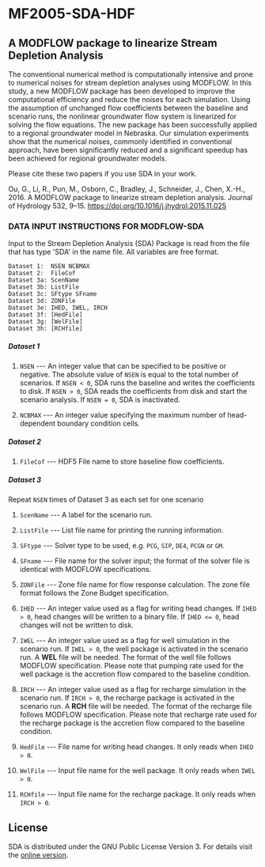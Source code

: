 # MF2005-SDA-HDF

## A MODFLOW package to linearize Stream Depletion Analysis ##
The conventional numerical method is computationally intensive and prone to numerical noises for stream depletion analyses using MODFLOW. In this study, a new MODFLOW package has been developed to improve the computational efficiency and reduce the noises for each simulation. Using the assumption of unchanged flow coefficients between the baseline and scenario runs, the nonlinear groundwater flow system is linearized for solving the flow equations. The new package has been successfully applied to a regional groundwater model in Nebraska. Our simulation experiments show that the numerical noises, commonly identified in conventional approach, have been significantly reduced and a significant speedup has been achieved for regional groundwater models.

Please cite these two papers if you use SDA in your work.

Ou, G., Li, R., Pun, M., Osborn, C., Bradley, J., Schneider, J., Chen, X.-H., 2016. A MODFLOW package to linearize stream depletion analysis. Journal of Hydrology 532, 9–15. https://doi.org/10.1016/j.jhydrol.2015.11.025




### DATA INPUT INSTRUCTIONS FOR MODFLOW-SDA ###
Input to the Stream Depletion Analysis (SDA) Package is read from the file that has type 'SDA' in the name file.
All variables are free format.

```
Dataset 1:  NSEN NCBMAX
Dataset 2:  FileCof
Dataset 3a: ScenName
Dataset 3b: ListFile
Dataset 3c: SFtype SFname
Dataset 3d: ZONFile
Dataset 3e: IHED, IWEL, IRCH
Dataset 3f: [HedFile]
Dataset 3g: [WelFile]
Dataset 3h: [RCHfile]
```

##### Dataset 1 #####

1. `NSEN` --- An integer value that can be specified to be positive or negative.
The absolute value of `NSEN` is equal to the total number of scenarios.
If `NSEN < 0`, SDA runs the baseline and writes the coefficients to disk.
If `NSEN > 0`, SDA reads the coefficients from disk and start the scenario analysis.
If `NSEN = 0`, SDA is inactivated.

2. `NCBMAX` --- An integer value specifying the maximum number of head-dependent boundary condition cells.

##### Dataset 2 #####

1. `FileCof` --- HDF5 File name to store baseline flow coefficients.


##### Dataset 3 #####

Repeat `NSEN` times of Dataset 3 as each set for one scenario

1. `ScenName` --- A label for the scenario run.

2. `ListFile` --- List file name for printing the running information.

3. `SFtype` --- Solver type to be used, e.g. ``PCG``, ``SIP``, ``DE4``, ``PCGN`` or ``GM``.

4. `SFname` --- File name for the solver input; the format of the solver file is identical with MODFLOW specifications.

5. `ZONFile` --- Zone file name for flow response calculation. The zone file format follows the Zone Budget specification.

6. `IHED` --- An integer value used as a flag for writing head changes.
If `IHED > 0`, head changes will be written to a binary file.
If `IHED <= 0`, head changes will not be written to disk.

7. `IWEL` --- An integer value used as a flag for well simulation in the scenario run.
If `IWEL > 0`, the well package is activated in the scenario run.
A **WEL** file will be needed. The format of the well file follows MODFLOW specification.
Please note that pumping rate used for the well package is the accretion flow compared to the baseline condition.

8. `IRCH` --- An integer value used as a flag for recharge simulation in the scenario run.
If `IRCH > 0`, the recharge package is activated in the scenario run.
A **RCH** file will be needed. The format of the recharge file follows MODFLOW specification.
Please note that recharge rate used for the recharge package is the accretion flow compared to the baseline condition.

9. `HedFile` --- File name for writing head changes. It only reads when `IHED > 0`.

10. `WelFile` --- Input file name for the well package. It only reads when `IWEL > 0`.

11. `RCHfile` --- Input file name for the recharge package. It only reads when `IRCH > 0`.


## License
SDA is distributed under the GNU Public License Version 3. For details visit the [online version](http://www.gnu.org/licenses/gpl-3.0.html).
